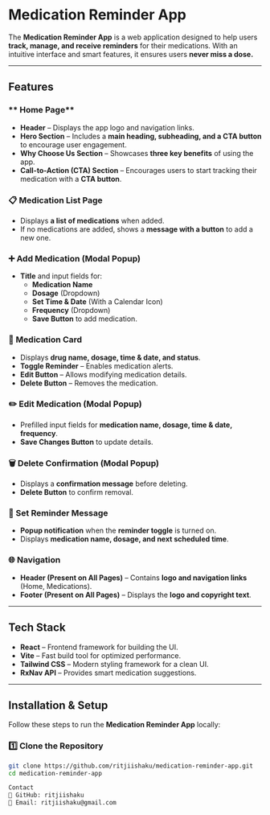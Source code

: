 # **Medication Reminder App**  

The **Medication Reminder App** is a web application designed to help users **track, manage, and receive reminders** for their medications. With an intuitive interface and smart features, it ensures users **never miss a dose.**  

---

## **Features**  

### ** Home Page**  
- **Header** – Displays the app logo and navigation links.  
- **Hero Section** – Includes a **main heading, subheading, and a CTA button** to encourage user engagement.  
- **Why Choose Us Section** – Showcases **three key benefits** of using the app.  
- **Call-to-Action (CTA) Section** – Encourages users to start tracking their medication with a **CTA button**.  

### **📋 Medication List Page**  
- Displays **a list of medications** when added.  
- If no medications are added, shows a **message with a button** to add a new one.  

### **➕ Add Medication (Modal Popup)**  
- **Title** and input fields for:  
  - **Medication Name**  
  - **Dosage** (Dropdown)  
  - **Set Time & Date** (With a Calendar Icon)  
  - **Frequency** (Dropdown)  
  - **Save Button** to add medication.  

### **💊 Medication Card**  
- Displays **drug name, dosage, time & date, and status**.  
- **Toggle Reminder** – Enables medication alerts.  
- **Edit Button** – Allows modifying medication details.  
- **Delete Button** – Removes the medication.  

### **✏️ Edit Medication (Modal Popup)**  
- Prefilled input fields for **medication name, dosage, time & date, frequency**.  
- **Save Changes Button** to update details.  

### **🗑️ Delete Confirmation (Modal Popup)**  
- Displays a **confirmation message** before deleting.  
- **Delete Button** to confirm removal.  

### **🔔 Set Reminder Message**  
- **Popup notification** when the **reminder toggle** is turned on.  
- Displays **medication name, dosage, and next scheduled time**.  

### **🌐 Navigation**  
- **Header (Present on All Pages)** – Contains **logo and navigation links** (Home, Medications).  
- **Footer (Present on All Pages)** – Displays the **logo and copyright text**.  

---

## **Tech Stack**  

- **React** – Frontend framework for building the UI.  
- **Vite** – Fast build tool for optimized performance.  
- **Tailwind CSS** – Modern styling framework for a clean UI.  
- **RxNav API** – Provides smart medication suggestions.  

---

## **Installation & Setup**  

Follow these steps to run the **Medication Reminder App** locally:  

### **1️⃣ Clone the Repository**  
```sh
git clone https://github.com/ritjiishaku/medication-reminder-app.git
cd medication-reminder-app

Contact
🔗 GitHub: ritjiishaku
📧 Email: ritjiishaku@gmail.com

